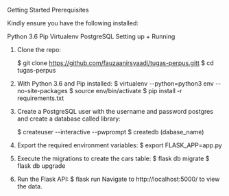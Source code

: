 
Getting Started Prerequisites

Kindly ensure you have the following installed:

Python 3.6
Pip
Virtualenv
PostgreSQL
Setting up + Running

1. Clone the repo:

   $ git clone https://github.com/fauzaanirsyaadi/tugas-perpus.gitt
   $ cd tugas-perpus

2. With Python 3.6 and Pip installed:
   $ virtualenv --python=python3 env --no-site-packages
   $ source env/bin/activate
   $ pip install -r requirements.txt

3. Create a PostgreSQL user with the username and password postgres and create a database called library:

   $ createuser --interactive --pwprompt
   $ createdb (dabase_name)

4. Export the required environment variables:
   $ export FLASK_APP=app.py

5. Execute the migrations to create the cars table:
   $ flask db migrate
   $ flask db upgrade

6. Run the Flask API:
   $ flask run
   Navigate to http://localhost:5000/ to view the data.
